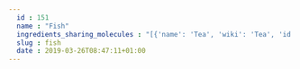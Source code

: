 ```yaml
---
  id : 151
  name : "Fish"
  ingredients_sharing_molecules : "[{'name': 'Tea', 'wiki': 'Tea', 'id': 310, 'category': 'Plant', 'common_molecules': [8186, 5283349, 6184, 637564, 957, 246728, 5319754, 18827, 12020, 3893, 5283329, 31260, 7362, 5283324, 8094, 5281168, 12587, 454, 11527, 19602, 878, 379, 8892, 11005, 5352876, 10430, 6590, 996, 8051, 284, 31289, 1068, 643731, 11449]}, {'name': 'Rice', 'wiki': 'Rice', 'id': 55, 'category': 'Cereal', 'common_molecules': [8186, 637564, 957, 12232, 18827, 3893, 5283329, 31260, 7362, 5283324, 8094, 5281168, 12587, 454, 19602, 878, 246728, 379, 8892, 7895, 11005, 10430, 6590, 996, 8051, 1146, 5363229, 6184, 1068, 31289]}, {'name': 'Mushroom', 'wiki': 'Mushroom', 'id': 246, 'category': 'Fungus', 'common_molecules': [1146, 5283324, 61346, 957, 12232, 18827, 141850, 3893, 31260, 7362, 8094, 12587, 454, 11527, 19602, 878, 246728, 379, 8892, 7895, 11005, 10430, 6590, 996, 8051, 5363229, 6184, 31289, 1068, 11449]}, {'name': 'Soybean', 'wiki': 'Soybean', 'id': 289, 'category': 'Legume', 'common_molecules': [5283349, 6184, 637564, 61346, 957, 12232, 1123, 18827, 12020, 31260, 7362, 5283324, 8094, 5281168, 12587, 454, 11527, 19602, 878, 246728, 8892, 7895, 10430, 996, 8051, 5363229, 5283356, 1068, 8007, 31289]}, {'name': 'Potato', 'wiki': 'Potato', 'id': 373, 'category': 'Vegetable Tuber', 'common_molecules': [8186, 5283349, 61346, 957, 12232, 5962, 18827, 12020, 31260, 7362, 8094, 12587, 454, 876, 11527, 19602, 878, 10430, 379, 8892, 5352876, 6590, 996, 8051, 5363229, 6184, 1068, 643731, 31289]}]"
  slug : fish
  date : 2019-03-26T08:47:11+01:00
---
```



